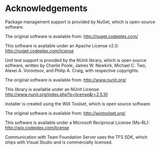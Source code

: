 # Acknowledgements
Package management support is provided by NuGet, which is open-source software.

The original software is available from:
  http://nuget.codeplex.com/

This software is available under an Apache License v2.0:
  http://nuget.codeplex.com/license

Unit test support is provided by the NUnit library, which is open 
source software, written by Charlie Poole, James W. Newkirk, Michael 
C. Two, Alexei A. Vorontsov, and Philip A. Craig, with respective 
copyrights.

The original software is available from:
   http://www.nunit.org/

This library is available under an NUnit License:
   http://www.nunit.org/index.php?p=license&r=2.5.10

Installer is created using the WiX Toolset, which is open source software.

The original software is available from:
   http://wixtoolset.org/

This software is available under a Microsoft Reciprocal License (Ms-RL):
   http://wix.codeplex.com/license

Communication with Team Foundation Server uses the TFS SDK, which ships with 
Visual Studio and is commercially licensed.